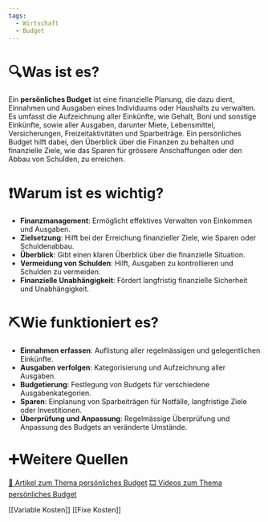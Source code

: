 ```yaml
---
tags:
  - Wirtschaft
  - Budget
---
```

# 🔍Was ist es?
Ein **persönliches Budget** ist eine finanzielle Planung, die dazu dient, Einnahmen und Ausgaben eines Individuums oder Haushalts zu verwalten. Es umfasst die Aufzeichnung aller Einkünfte, wie Gehalt, Boni und sonstige Einkünfte, sowie aller Ausgaben, darunter Miete, Lebensmittel, Versicherungen, Freizeitaktivitäten und Sparbeiträge. Ein persönliches Budget hilft dabei, den Überblick über die Finanzen zu behalten und finanzielle Ziele, wie das Sparen für grössere Anschaffungen oder den Abbau von Schulden, zu erreichen.

# ❗Warum ist es wichtig?
- **Finanzmanagement**: Ermöglicht effektives Verwalten von Einkommen und Ausgaben.
- **Zielsetzung**: Hilft bei der Erreichung finanzieller Ziele, wie Sparen oder Schuldenabbau.
- **Überblick**: Gibt einen klaren Überblick über die finanzielle Situation.
- **Vermeidung von Schulden**: Hilft, Ausgaben zu kontrollieren und Schulden zu vermeiden.
- **Finanzielle Unabhängigkeit**: Fördert langfristig finanzielle Sicherheit und Unabhängigkeit.

# ⛏Wie funktioniert es?
- **Einnahmen erfassen**: Auflistung aller regelmässigen und gelegentlichen Einkünfte.
- **Ausgaben verfolgen**: Kategorisierung und Aufzeichnung aller Ausgaben.
- **Budgetierung**: Festlegung von Budgets für verschiedene Ausgabenkategorien.
- **Sparen**: Einplanung von Sparbeiträgen für Notfälle, langfristige Ziele oder Investitionen.
- **Überprüfung und Anpassung**: Regelmässige Überprüfung und Anpassung des Budgets an veränderte Umstände.

# ➕Weitere Quellen
[📄 Artikel zum Thema persönliches Budget](https://www.google.com/search?q=pers%C3%B6nliches+Budget&tbm=nws)
[🎞 Videos zum Thema persönliches Budget](https://www.google.com/search?q=pers%C3%B6nliches+Budget&tbm=vid)

[[Variable Kosten]]
[[Fixe Kosten]]